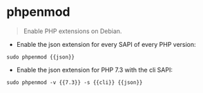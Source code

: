 # phpenmod

> Enable PHP extensions on Debian.

- Enable the json extension for every SAPI of every PHP version:

`sudo phpenmod {{json}}`

- Enable the json extension for PHP 7.3 with the cli SAPI:

`sudo phpenmod -v {{7.3}} -s {{cli}} {{json}}`
